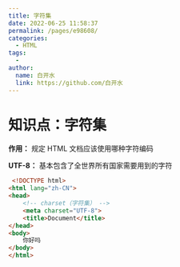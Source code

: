 ```yaml
---
title: 字符集
date: 2022-06-25 11:58:37
permalink: /pages/e98608/
categories:
  - HTML
tags:
  - 
author: 
  name: 白开水
  link: https://github.com/白开水
---
```

# 知识点：字符集

**作用：** 规定 HTML 文档应该使用哪种字符编码

**UTF-8：** 基本包含了全世界所有国家需要用到的字符

```html
 <!DOCTYPE html>
<html lang="zh-CN">
<head>
    <!-- charset（字符集） -->
	<meta charset="UTF-8">
	<title>Document</title>
</head>
<body>
	你好吗 
</body>
</html>
```